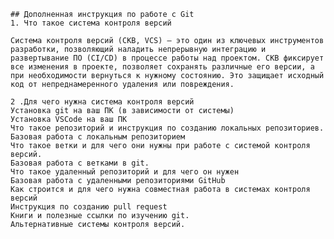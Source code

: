 
    ## Дополненная инструкция по работе с Git
    1. Что такое система контроля версий
    
    Система контроля версий (СКВ, VCS) — это один из ключевых инструментов разработки, позволяющий наладить непрерывную интеграцию и развертывание ПО (CI/CD) в процессе работы над проектом. СКВ фиксирует все изменения в проекте, позволяет сохранять различные его версии, а при необходимости вернуться к нужному состоянию. Это защищает исходный код от непреднамеренного удаления или повреждения.

    2 .Для чего нужна система контроля версий
    Установка git на ваш ПК (в зависимости от системы)
    Установка VSCode на ваш ПК
    Что такое репозиторий и инструкция по созданию локальных репозиториев.
    Базовая работа с локальным репозиторием
    Что такое ветки и для чего они нужны при работе с системой контроля версий.
    Базовая работа с ветками в git.
    Что такое удаленный репозиторий и для чего он нужен
    Базовая работа с удаленными репозиториями GitHub
    Как строится и для чего нужна совместная работа в системах контроля версий
    Инструкция по созданию pull request
    Книги и полезные ссылки по изучению git.
    Альтернативные системы контроля версий.
